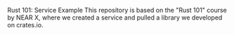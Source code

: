 Rust 101:  Service Example
This repository is based on the "Rust 101" course by NEAR X, where we created a service and pulled a library we developed on crates.io.
